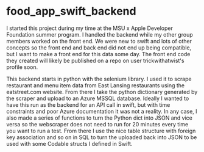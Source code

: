 # food_app_swift_backend
 
I started this project during my time at the MSU x Apple Developer Foundation summer program. I handled the backend while my other group members worked on the front end. We were new to swift and lots of other concepts so the front end and back end did not end up being compatible, but I want to make a front end for this data some day. The front end code they created will likely be published on a repo on user trickwithatwist's profile soon. 

This backend starts in python with the selenium library. I used it to scrape restaurant and menu item data from East Lansing restaurants using the eatstreet.com website. From there I take the python dictionary generated by the scraper and upload to an Azure MSSQL database. Ideally I wanted to have this run as the backend for an API call in swift, but with time constraints and poor Azure documentation it was not a reality. In any case, I also made a series of functions to turn the Python dict into JSON and vice versa so the webscraper does not need to run for 20 minutes every time you want to run a test. 
From there I use the nice table structure with foreign key association and so on in SQL to turn the uploaded back into JSON to be used with some Codable structs I defined in Swift. 

